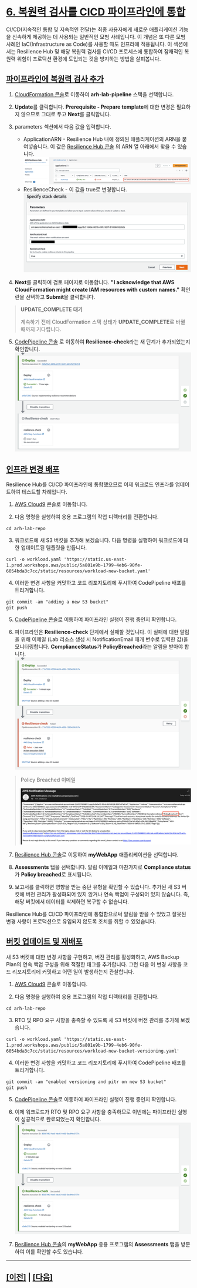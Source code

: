 # [6. 복원력 검사를 CICD 파이프라인에 통합]()

CI/CD(지속적인 통합 및 지속적인 전달)는 최종 사용자에게 새로운 애플리케이션 기능을 신속하게 제공하는 데 사용되는 일반적인 모범 사례입니다. 이 개념은 또 다른 모범 사례인 IaC(Infrastructure as Code)를 사용할 때도 인프라에 적용됩니다. 이 섹션에서는 Resilience Hub 및 해당 복원력 검사를 CI/CD 프로세스에 통합하여 잠재적인 복원력 위험이 프로덕션 환경에 도입되는 것을 방지하는 방법을 살펴봅니다.

## [파이프라인에 복원력 검사 추가]()

1.  [CloudFormation 콘솔](https://console.aws.amazon.com/cloudformation/home)로 이동하여 **arh-lab-pipeline** 스택을 선택합니다.

2.  **Update**를 클릭합니다. **Prerequisite - Prepare template**에 대한 변경은 필요하지 않으므로 그대로 두고 **Next**를 클릭합니다.

3.  parameters 섹션에서 다음 값을 입력합니다.
    -   ApplicationARN - Resilience Hub 내에 정의된 애플리케이션의 ARN을 붙여넣습니다. 이 값은 [Resilience Hub 콘솔](https://console.aws.amazon.com/resiliencehub/home#/applications) 의 ARN 열 아래에서 찾을 수 있습니다.<br>
    ![ApplicationARN](../images/lab1/ApplicationARN.png)
    -   ResilienceCheck - 이 값을 true로 변경합니다.
    ![PipelineUpdate](../images/lab1/PipelineUpdate.png)

4.  **Next**를 클릭하여 검토 페이지로 이동합니다. **"I acknowledge that AWS CloudFormation might create IAM resources with custom names."** 확인란을 선택하고 **Submit**을 클릭합니다.

> **UPDATE_COMPLETE 대기**
>
> 계속하기 전에 CloudFormation 스택 상태가 **UPDATE_COMPLETE**로 바뀔 때까지 기다립니다.

5.  [CodePipeline 콘솔](https://ap-northeast-2.console.aws.amazon.com/codesuite/codepipeline/pipelines/arh-lab-pipeline/view?region=ap-northeast-2) 로 이동하여 **Resilience-check**라는 새 단계가 추가되었는지 확인합니다.
![NewStage](../images/lab1/NewStage.png)

## [인프라 변경 배포]()

Resilience Hub를 CI/CD 파이프라인에 통합했으므로 이제 워크로드 인프라를 업데이트하여 테스트할 차례입니다.

1.  [AWS Cloud9](https://console.aws.amazon.com/cloud9/home) 콘솔로 이동합니다.

2.  다음 명령을 실행하여 응용 프로그램의 작업 디렉터리를 전환합니다.
```shell
cd arh-lab-repo
```

3.  워크로드에 새 S3 버킷을 추가해 보겠습니다. 다음 명령을 실행하여 워크로드에 대한 업데이트된 템플릿을 만듭니다.
```shell
curl -o workload.yaml 'https://static.us-east-1.prod.workshops.aws/public/5a801e9b-1799-4eb6-90fe-6054bda3c7cc/static/resources/workload-new-bucket.yaml'
```

4.  이러한 변경 사항을 커밋하고 코드 리포지토리에 푸시하여 CodePipeline 배포를 트리거합니다.
```shell
git commit -am "adding a new S3 bucket"
git push
```

5. [CodePipeline 콘솔](https://ap-northeast-2.console.aws.amazon.com/codesuite/codepipeline/pipelines/arh-lab-pipeline/view?region=ap-northeast-2)로 이동하여 파이프라인 실행이 진행 중인지 확인합니다.

6. 파이프라인은 **Resilience-check** 단계에서 실패할 것입니다. 이 실패에 대한 알림을 위해 이메일 (Lab 리소스 생성 시 NotificationEmail 매개 변수로 입력한 값)을 모니터링합니다. **ComplianceStatus**가 **PolicyBreached**라는 알림을 받아야 합니다.
![PipelineFail](../images/lab1/PipelineFail.png)

> Policy Breached 이메일
> 
> ![PolicyBreached](../images/lab1/PolicyBreached.png)

7. [Resilience Hub 콘솔](https://console.aws.amazon.com/resiliencehub/home#/applications)로 이동하여 **myWebApp** 애플리케이션을 선택합니다.

8. **Assessments** 탭을 선택합니다. 알림 이메일과 마찬가지로 **Compliance status**가 **Policy breached**로 표시됩니다.

9. 보고서를 클릭하면 영향을 받는 중단 유형을 확인할 수 있습니다. 추가된 새 S3 버킷에 버전 관리가 활성화되어 있지 않거나 연속 백업이 구성되어 있지 않습니다. 즉, 해당 버킷에서 데이터를 삭제하면 복구할 수 없습니다.

Resilience Hub를 CI/CD 파이프라인에 통합함으로써 알림을 받을 수 있었고 잘못된 변경 사항이 프로덕션으로 유입되지 않도록 조치를 취할 수 있었습니다.

## [버킷 업데이트 및 재배포]()

새 S3 버킷에 대한 변경 사항을 구현하고, 버전 관리를 활성화하고, AWS Backup Plan의 연속 백업 구성을 위해 적절한 태그를 추가합니다. 그런 다음 이 변경 사항을 코드 리포지토리에 커밋하고 어떤 일이 발생하는지 관찰합니다.

1.  [AWS Cloud9](https://console.aws.amazon.com/cloud9/home) 콘솔로 이동합니다.

2.  다음 명령을 실행하여 응용 프로그램의 작업 디렉터리를 전환합니다.
```shell
cd arh-lab-repo
```

3.  RTO 및 RPO 요구 사항을 충족할 수 있도록 새 S3 버킷에 버전 관리를 추가해 보겠습니다.
```shell
curl -o workload.yaml 'https://static.us-east-1.prod.workshops.aws/public/5a801e9b-1799-4eb6-90fe-6054bda3c7cc/static/resources/workload-new-bucket-versioning.yaml'
```

4.  이러한 변경 사항을 커밋하고 코드 리포지토리에 푸시하여 CodePipeline 배포를 트리거합니다.
```shell
git commit -am "enabled versioning and pitr on new S3 bucket"
git push
```

5. [CodePipeline 콘솔](https://ap-northeast-2.console.aws.amazon.com/codesuite/codepipeline/pipelines/arh-lab-pipeline/view?region=ap-northeast-2)로 이동하여 파이프라인 실행이 진행 중인지 확인합니다.

6. 이제 워크로드가 RTO 및 RPO 요구 사항을 충족하므로 이번에는 파이프라인 실행이 성공적으로 완료되었는지 확인합니다.
![PipelinePass](../images/lab1/PipelinePass.png)

7. [Resilience Hub 콘솔](https://console.aws.amazon.com/resiliencehub/home#/applications)의  **myWebApp** 응용 프로그램의 **Assessments** 탭을 방문하여 이를 확인할 수도 있습니다.

<hr>

## [[이전]](./5-Chaos-Enginnering-with-AWS-Fault-Injection-Simulator.md) | [[다음]](./7-Lab-Clean-up.md)
